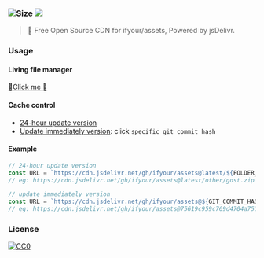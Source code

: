 ### ![Size](https://github-size-badge.herokuapp.com/ifyour/assets.svg) [![](https://badgen.net/jsdelivr/hits/gh/ifyour/assets)](https://www.jsdelivr.com/package/gh/ifyour/assets)

> 🦄 Free Open Source CDN for ifyour/assets, Powered by jsDelivr.

### Usage

#### Living file manager
[🎉Click me 🎉](https://demo.filestash.app/login?type=git&repo=https://github.com/ifyour/assets)

#### Cache control
- [24-hour update version](https://cdn.jsdelivr.net/gh/ifyour/assets@latest/)
- [Update immediately version](https://www.jsdelivr.com/package/gh/ifyour/assets): click `specific git commit hash`

#### Example
```js
// 24-hour update version
const URL = `https://cdn.jsdelivr.net/gh/ifyour/assets@latest/${FOLDER_NAME}/${FILE_NAME}`
// eg: https://cdn.jsdelivr.net/gh/ifyour/assets@latest/other/gost.zip

// update immediately version
const URL = `https://cdn.jsdelivr.net/gh/ifyour/assets@${GIT_COMMIT_HASH}/${FOLDER_NAME}/${FILE_NAME}`
// eg: https://cdn.jsdelivr.net/gh/ifyour/assets@75619c959c769d4704a751f20036b54ee5ae3ffe/video/output.mp4
```

### License

[![CC0](https://i.creativecommons.org/p/zero/1.0/88x31.png)](https://creativecommons.org/publicdomain/zero/1.0/)
